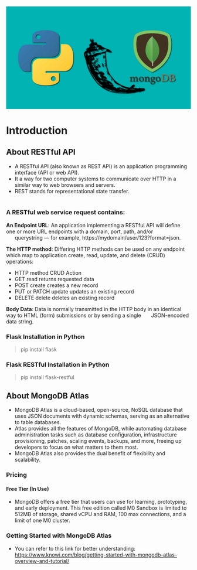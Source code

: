 ![](Images/Flask_Python.jpg)

# Introduction
## About RESTful API
- A RESTful API (also known as REST API) is an application programming interface (API or web API).
- It a way for two computer systems to communicate over HTTP in a similar way to web browsers and servers. 
- REST stands for representational state transfer.<br/><br/>
### A RESTful web service request contains:<br/>
**An Endpoint URL**: An application implementing a RESTful API will define one or more URL endpoints with a domain, port, path, and/or &nbsp;&nbsp;&nbsp;&nbsp;&nbsp;&nbsp;querystring — for example,    https://mydomain/user/123?format=json.

**The HTTP method**: Differing HTTP methods can be used on any endpoint which map to application create, read, update, and delete (CRUD) operations:

- HTTP method	CRUD	Action
- GET	read	returns requested data
- POST	create	creates a new record
- PUT or PATCH	update	updates an existing record
- DELETE	delete	deletes an existing record

**Body Data**: Data is normally transmitted in the HTTP body in an identical way to HTML (form) submissions or by sending a single 
&nbsp;&nbsp;&nbsp;&nbsp;&nbsp;&nbsp;JSON-encoded data string.

### Flask Installation in Python 
> pip install flask
### Flask RESTful Installation in Python
> pip install flask-restful

## About MongoDB Atlas
- MongoDB Atlas is a cloud-based, open-source, NoSQL database that uses JSON documents with dynamic schemas, serving as an alternative to table databases.
- Atlas provides all the features of MongoDB, while automating database administration tasks such as database configuration, infrastructure provisioning, patches, scaling events, backups, and more, freeing up developers to focus on what matters to them most.
- MongoDB Atlas also provides the dual benefit of flexibility and scalability.

### Pricing
#### Free Tier (In Use)
- MongoDB offers a free tier that users can use for learning, prototyping, and early deployment. This free edition called M0 Sandbox is limited to 512MB of storage, shared vCPU  and RAM, 100 max connections, and a limit of one M0 cluster.

### Getting Started with MongoDB Atlas
- You can refer to this link for better understanding: https://www.knowi.com/blog/getting-started-with-mongodb-atlas-overview-and-tutorial/
